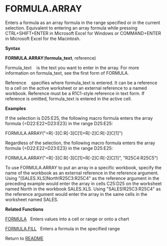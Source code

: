# FORMULA.ARRAY

Enters a formula as an array formula in the range specified or in the
current selection. Equivalent to entering an array formula while
pressing CTRL+SHIFT+ENTER in Microsoft Excel for Windows or
COMMAND+ENTER in Microsoft Excel for the Macintosh.

**Syntax**

**FORMULA.ARRAY**(**formula\_text**, reference)

Formula\_text&nbsp;&nbsp;&nbsp;&nbsp;is the text you want to enter in
the array. For more information on formula\_text, see the first form of
FORMULA.

Reference&nbsp;&nbsp;&nbsp;&nbsp;specifies where formula\_text is
entered. It can be a reference to a cell on the active worksheet or an
external reference to a named workbook. Reference must be a R1C1-style
reference in text form. If reference is omitted, formula\_text is
entered in the active cell.

**Examples**

If the selection is D25:E25, the following macro formula enters the
array formula {=D22:E22+D23:E23} in the range D25:E25:

FORMULA.ARRAY("=R\[-3\]C:R\[-3\]C\[1\]+R\[-2\]C:R\[-2\]C\[1\]")

Regardless of the selection, the following macro formula enters the
array formula {=D22:E22+D23:E23} in the range D25:E25:

FORMULA.ARRAY("=R\[-3\]C:R\[-3\]C\[1\]+R\[-2\]C:R\[-2\]C\[1\]",
"R25C4:R25C5")

To use FORMULA.ARRAY to put an array in a specific workbook, specify the
name of the workbook as an external reference in the reference argument.
Using "\[SALES.XLS\]North\!R25C3:R25C4" as the reference argument in the
preceding example would enter the array in cells C25:D25 on the
worksheet named North in the workbook SALES.XLS. Using
"SALES\!R25C3:R25C4" as the reference argument would enter the array in
the same cells in the worksheet named SALES.

**Related Functions**

[FORMULA](FORMULA.md)&nbsp;&nbsp;&nbsp;Enters values into a cell or range or onto a
chart

[FORMULA.FILL](FORMULA.FILL.md)&nbsp;&nbsp;&nbsp;Enters a formula in the specified range



Return to [README](README.md#F)

